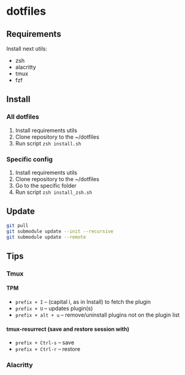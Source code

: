# dotfiles

## Requirements
Install next utils:
- zsh
- alacritty
- tmux
- fzf

## Install

### All dotfiles
1. Install requirements utils
2. Clone repository to the ~/dotfiles
3. Run script `zsh install.sh`

###  Specific config
1. Install requirements utils
2. Clone repository to the ~/dotfiles
3. Go to the specific folder
4. Run script `zsh install_zsh.sh`

## Update
```zsh
git pull
git submodule update --init --recursive
git submodule update --remote
```
## Tips

### Tmux

#### TPM
- `prefix + I` – (capital i, as in Install) to fetch the plugin
- `prefix + U` – updates plugin(s)
- `prefix + alt + u` – remove/uninstall plugins not on the plugin list

#### tmux-resurrect (save and restore session with)
- `prefix + Ctrl-s` – save
- `prefix + Ctrl-r` – restore

### Alacritty
